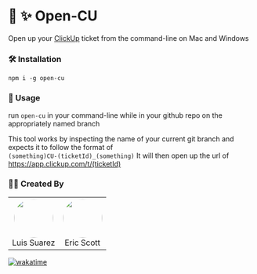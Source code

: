 # 📂 ✨ Open-CU
Open up your [ClickUp](https://clickup.com/) ticket from the command-line on Mac and Windows

### 🛠️ Installation
`npm i -g open-cu`

### 👟 Usage
run `open-cu` in your command-line while in your github repo on the appropriately named branch

This tool works by inspecting the name of your current git branch and expects it to follow the format of  
`(something)CU-(ticketId)_(something)`
It will then open up the url of https://app.clickup.com/t/(ticketId)

### 👨‍🍳 Created By
<table>
  <tr>
    <td align="center">
<div style="text-align:center;">
<a href="https://github.com/suarezluis"><img src="https://github.com/suarezluis.png" height="auto" width="80" style="border-radius:50%"></a><br/> Luis Suarez<br/>
  </td>
      <td align="center">
<a href="https://github.com/thunderducky"><img src="https://github.com/thunderducky.png" height="auto" width="80" style="border-radius:50%"><br/></a>Eric Scott
    </td>
  </tr>
</div>
</table>

[![wakatime](https://wakatime.com/badge/github/suarezluis/open-in-click-up.svg)](https://wakatime.com/badge/github/suarezluis/open-in-click-up)

